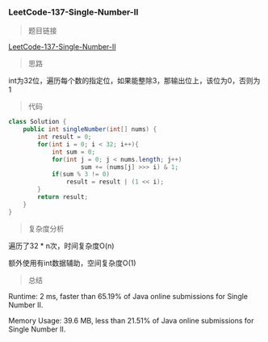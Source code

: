 ### LeetCode-137-Single-Number-II

> 题目链接

[LeetCode-137-Single-Number-II](https://leetcode.com/problems/single-number-ii/)

> 思路

int为32位，遍历每个数的指定位，如果能整除3，那输出位上，该位为0，否则为1

> 代码

```java
class Solution {
    public int singleNumber(int[] nums) {
        int result = 0;
        for(int i = 0; i < 32; i++){
            int sum = 0;
            for(int j = 0; j < nums.length; j++)
                    sum += (nums[j] >>> i) & 1;
            if(sum % 3 != 0)
                result = result | (1 << i);
        }
        return result;
    }
}
```

> 复杂度分析

遍历了32 * n次，时间复杂度O(n)

额外使用有int数据辅助，空间复杂度O(1)

> 总结

Runtime: 2 ms, faster than 65.19% of Java online submissions for Single Number II.

Memory Usage: 39.6 MB, less than 21.51% of Java online submissions for Single Number II.
